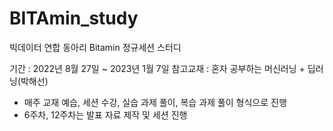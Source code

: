 # BITAmin_study
빅데이터 연합 동아리 Bitamin 정규세션 스터디

기간 : 2022년 8월 27일 ~ 2023년 1월 7일
참고교재 : 혼자 공부하는 머신러닝 + 딥러닝(박해선)
- 매주 교재 예습, 세션 수강, 실습 과제 풀이, 복습 과제 풀이 형식으로 진행
- 6주차, 12주차는 발표 자료 제작 및 세션 진행
